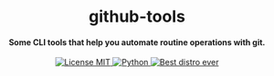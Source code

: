 <h1 align="center">
  github-tools
</h1>

<h4 align="center">
  Some CLI tools that help you automate routine operations with git.
</h4>

<p align="center">
  <a href="https://github.com/digitalduke/github-tools/blob/master/LICENSE">
    <img alt="License MIT" src="https://img.shields.io/github/license/mashape/apistatus.svg?style=flat-square">
  </a>
  <a href="https://www.python.org/">
    <img alt="Python" src="https://img.shields.io/pypi/pyversions/Django.svg?style=flat-square">
  </a>
  <a href="https://www.debian.org/">
    <img alt="Best distro ever" src="https://img.shields.io/badge/platform-linux-yellow.svg?style=flat-square">
  </a>
</p>
